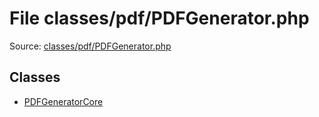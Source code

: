 File classes/pdf/PDFGenerator.php
=========

Source: [classes/pdf/PDFGenerator.php](https://github.com/PrestaShop/PrestaShop/blob/1.5.3.1/classes/pdf/PDFGenerator.php)


Classes
-------

* [PDFGeneratorCore](class.PDFGeneratorCore.md)

